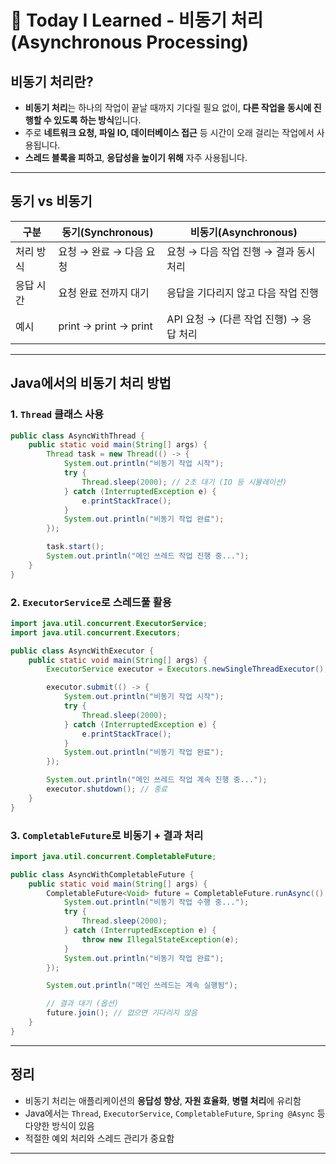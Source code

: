 # 🧠 Today I Learned - 비동기 처리 (Asynchronous Processing)

## 비동기 처리란?

- **비동기 처리**는 하나의 작업이 끝날 때까지 기다릴 필요 없이, **다른 작업을 동시에 진행할 수 있도록 하는 방식**입니다.
- 주로 **네트워크 요청, 파일 IO, 데이터베이스 접근** 등 시간이 오래 걸리는 작업에서 사용됩니다.
- **스레드 블록을 피하고**, **응답성을 높이기 위해** 자주 사용됩니다.

---

## 동기 vs 비동기

| 구분 | 동기(Synchronous) | 비동기(Asynchronous) |
|------|--------------------|-----------------------|
| 처리 방식 | 요청 → 완료 → 다음 요청 | 요청 → 다음 작업 진행 → 결과 동시 처리 |
| 응답 시간 | 요청 완료 전까지 대기 | 응답을 기다리지 않고 다음 작업 진행 |
| 예시 | print → print → print | API 요청 → (다른 작업 진행) → 응답 처리 |

---

## Java에서의 비동기 처리 방법

### 1. `Thread` 클래스 사용
```java
public class AsyncWithThread {
    public static void main(String[] args) {
        Thread task = new Thread(() -> {
            System.out.println("비동기 작업 시작");
            try {
                Thread.sleep(2000); // 2초 대기 (IO 등 시뮬레이션)
            } catch (InterruptedException e) {
                e.printStackTrace();
            }
            System.out.println("비동기 작업 완료");
        });

        task.start();
        System.out.println("메인 쓰레드 작업 진행 중...");
    }
}
```

### 2. `ExecutorService`로 스레드풀 활용
```java
import java.util.concurrent.ExecutorService;
import java.util.concurrent.Executors;

public class AsyncWithExecutor {
    public static void main(String[] args) {
        ExecutorService executor = Executors.newSingleThreadExecutor();

        executor.submit(() -> {
            System.out.println("비동기 작업 시작");
            try {
                Thread.sleep(2000);
            } catch (InterruptedException e) {
                e.printStackTrace();
            }
            System.out.println("비동기 작업 완료");
        });

        System.out.println("메인 쓰레드 작업 계속 진행 중...");
        executor.shutdown(); // 종료
    }
}
```

### 3. `CompletableFuture`로 비동기 + 결과 처리
```java
import java.util.concurrent.CompletableFuture;

public class AsyncWithCompletableFuture {
    public static void main(String[] args) {
        CompletableFuture<Void> future = CompletableFuture.runAsync(() -> {
            System.out.println("비동기 작업 수행 중...");
            try {
                Thread.sleep(2000);
            } catch (InterruptedException e) {
                throw new IllegalStateException(e);
            }
            System.out.println("비동기 작업 완료");
        });

        System.out.println("메인 쓰레드는 계속 실행됨");

        // 결과 대기 (옵션)
        future.join(); // 없으면 기다리지 않음
    }
}
```

---

## 정리

- 비동기 처리는 애플리케이션의 **응답성 향상**, **자원 효율화**, **병렬 처리**에 유리함
- Java에서는 `Thread`, `ExecutorService`, `CompletableFuture`, `Spring @Async` 등 다양한 방식이 있음
- 적절한 예외 처리와 스레드 관리가 중요함

---

